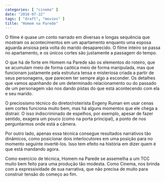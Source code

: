 ```yaml
---
categories: [ "cinema" ]
date: "2016-07-22"
tags: [ "draft", "movies" ]
title: "Homem na Parede"
---
```

O filme é quase um conto narrado em diversas e longas sequência que
mostram os acontecimentos em um apartamento enquanto uma esposa aguarda
ansiosa pela volta do marido desaparecido. O filme inteiro se passa no
apartamento, e os únicos cortes são justamente a passagem do tempo.

O que há de forte em Homem na Parede são os elementos do roteiro,
que se acumulam meio de forma caótica meio de forma manipulada, mas que
funcionam justamente pela estrutura tensa e misteriosa criada a partir
de seus personagens, que parecem ter sempre algo a esconder. Os detalhes
que vamos apanhando de um determinado relacionamento ou do passado de
um personagem vão nos dando pistas do que está acontecendo com ela e
seu marido.

O preciosismo técnico do diretor/roteirista Evgeny Ruman em usar cenas
sem cortes funciona muito bem, mas há alguns momentos que ele chega
a distrair. O isso indiscriminado de espelhos, por exemplo, apesar de
fazer sentido, exagera um pouco (como na porta principal), a ponto de
nos perguntarmos onde está a câmera.

Por outro lado, apenas essa técnica consegue resultados narrativos
tão dinâmicos, como posicionar dois interlocutores em uma posição
para no momento seguinte invertê-los. Isso tem efeito na história em
dizer quem é que está mandando agora.

Como exercício de técnica, Homem na Parede se assemelha a um TCC muito
bem feito para uma produção tão modesta. Como Cinema, nos brinda
com a expressividade de sua narrativa, que não precisa de muito para
construir tensão do começo ao fim.
